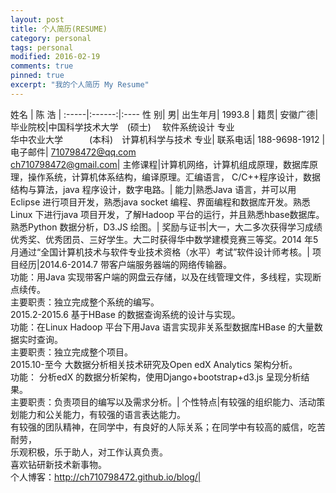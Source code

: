 ```yaml
---
layout: post
title: 个人简历(RESUME)
category: personal
tags: personal
modified: 2016-02-19
comments: true
pinned: true
excerpt: "我的个人简历 My Resume"
---
```


姓名 | 陈 浩 |
:-----|:------:|:----
性 别| 男|
出生年月| 1993.8 |
籍贯| 安徽广德|
毕业院校|中国科学技术大学　(硕士) 　软件系统设计 专业</br>华中农业大学　　　(本科)　计算机科学与技术 专业|
联系电话| 188-9698-1912 |
电子邮件| 710798472@qq.com</br>ch710798472@gmail.com|
主修课程|计算机网络，计算机组成原理，数据库原理，操作系统，计算机体系结构，编译原理。汇编语言， C/C++程序设计，数据结构与算法，java 程序设计，数字电路。|
能力|熟悉Java 语言，并可以用Eclipse 进行项目开发，熟悉java socket 编程、界面编程和数据库开发。熟悉Linux 下进行java 项目开发，了解Hadoop 平台的运行，并且熟悉hbase数据库。熟悉Python 数据分析，D3.JS 绘图。|
奖励与证书|大一，大二多次获得学习成绩优秀奖、优秀团员、三好学生。大二时获得华中数学建模竞赛三等奖。2014 年5 月通过“全国计算机技术与软件专业技术资格（水平）考试”软件设计师考核。|
项目经历|2014.6-2014.7 带客户端服务器端的网络传输器。</br>功能：用Java 实现带客户端的网盘云存储，以及在线管理文件，多线程，实现断点续传。</br>主要职责：独立完成整个系统的编写。</br>2015.2-2015.6 基于HBase 的数据查询系统的设计与实现。</br>功能：在Linux Hadoop 平台下用Java 语言实现非关系型数据库HBase 的大量数据实时查询。</br>主要职责：独立完成整个项目。</br>2015.10-至今 大数据分析相关技术研究及Open edX Analytics 架构分析。</br>功能： 分析edX 的数据分析架构，使用Django+bootstrap+d3.js 呈现分析结果。</br>主要职责：负责项目的编写以及需求分析。|
个性特点|有较强的组织能力、活动策划能力和公关能力，有较强的语言表达能力。</br>有较强的团队精神，在同学中，有良好的人际关系；在同学中有较高的威信，吃苦耐劳，</br>乐观积极，乐于助人，对工作认真负责。</br>喜欢钻研新技术新事物。</br>个人博客：http://ch710798472.github.io/blog/|


